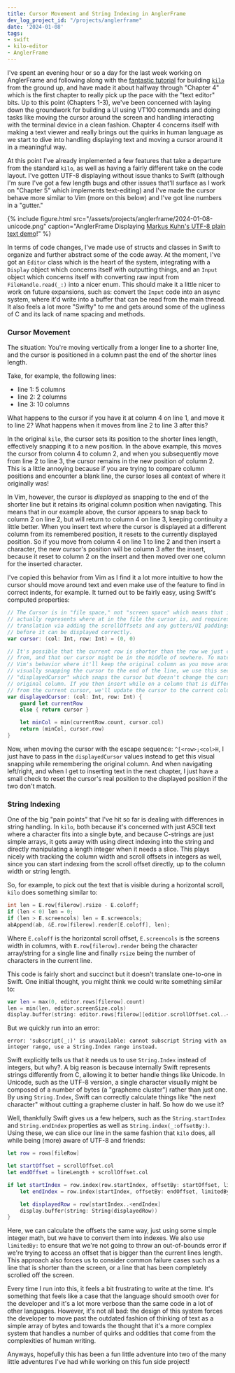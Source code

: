 ```yaml
---
title: Cursor Movement and String Indexing in AnglerFrame
dev_log_project_id: "/projects/anglerframe"
date: '2024-01-08'
tags:
- swift
- kilo-editor
- AnglerFrame
---
```


I've spent an evening hour or so a day for the last week working on AnglerFrame
and following along with the [fantastic
tutorial](https://viewsourcecode.org/snaptoken/kilo) for building
[`kilo`](https://github.com/antirez/kilo) from the ground up, and have made it
about halfway through "Chapter 4" which is the first chapter to really pick up
the pace with the "text editor" bits. Up to this point (Chapters 1-3), we've
been concerned with laying down the groundwork for building a UI using VT100
commands and doing tasks like moving the cursor around the screen and handling
interacting with the terminal device in a clean fashion. Chapter 4 concerns
itself with making a text viewer and really brings out the quirks in human
language as we start to dive into handling displaying text and moving a cursor
around it in a meaningful way.

At this point I've already implemented a few features that take a departure
from the standard `kilo`, as well as having a fairly different take on the code
layout. I've gotten UTF-8 displaying without issue thanks to Swift (although
I'm sure I've got a few length bugs and other issues that'll surface as I work
on "Chapter 5" which implements text-editing) and I've made the cursor behave
more similar to Vim (more on this below) and I've got line numbers in a
"gutter."

{% include figure.html src="/assets/projects/anglerframe/2024-01-08-unicode.png" caption="AnglerFrame Displaying [Markus Kuhn's UTF-8 plain text
demo](https://www.cl.cam.ac.uk/~mgk25/ucs/examples/UTF-8-demo.txt)!" %}

<!--more-->

In terms of code changes, I've made use of structs and classes in Swift to
organize and further abstract some of the code away. At the moment, I've got an
`Editor` class which is the heart of the system, integrating with a `Display`
object which concerns itself with outputting things, and an `Input` object
which concerns itself with converting raw input from `FileHandle.read(_:)` into
a nicer enum. This should make it a little nicer to work on future expansions,
such as: convert the `Input` code into an async system, where it'd write into a
buffer that can be read from the main thread. It also feels a lot more "Swifty"
to me and gets around some of the ugliness of C and its lack of name spacing
and methods.

### Cursor Movement

The situation: You're moving vertically from a longer line to a shorter line,
and the cursor is positioned in a column past the end of the shorter lines
length.

Take, for example, the following lines:
- line 1: 5 columns
- line 2: 2 columns
- line 3: 10 columns

What happens to the cursor if you have it at column 4 on line 1, and move it to
line 2? What happens when it moves from line 2 to line 3 after this?

In the original `kilo`, the cursor sets its position to the shorter lines
length, effectively snapping it to a new position. In the above example, this
moves the cursor from column 4 to column 2, and when you subsequently move from
line 2 to line 3, the cursor remains in the new position of column 2. This is a
little annoying because if you are trying to compare column positions and
encounter a blank line, the cursor loses all context of where it originally
was!

In Vim, however, the cursor is _displayed_ as snapping to the end of the
shorter line but it retains its original column position when navigating. This
means that in our example above, the cursor appears to snap back to column 2 on
line 2, but will return to column 4 on line 3, keeping continuity a little
better. When you insert text where the cursor is displayed at a different
column from its remembered position, it resets to the currently displayed
position. So if you move from column 4 on line 1 to line 2 and then insert a
character, the new cursor's position will be column 3 after the insert, because
it reset to column 2 on the insert and then moved over one column for the
inserted character.

I've copied this behavior from Vim as I find it a lot more intuitive to how the
cursor should move around text and even make use of the feature to find in
correct indents, for example. It turned out to be fairly easy, using Swift's
computed properties:

```swift
// The Cursor is in "file space," not "screen space" which means that it
// actually represents where at in the file the cursor is, and requires
// translation via adding the scrollOffsets and any gutters/UI paddings
// before it can be displayed correctly.
var cursor: (col: Int, row: Int) = (0, 0)

// It's possible that the current row is shorter than the row we just came
// from, and that our cursor might be in the middle of nowhere. To match
// Vim's behavior where it'll keep the original column as you move around,
// visually snapping the cursor to the end of the line, we use this second
// "displayedCursor" which snaps the cursor but doesn't change the cursors
// original column. If you then insert while on a column that is different
// from the current cursor, we'll update the cursor to the current column.
var displayedCursor: (col: Int, row: Int) {
    guard let currentRow
    else { return cursor }

    let minCol = min(currentRow.count, cursor.col)
    return (minCol, cursor.row)
}
```

Now, when moving the cursor with the escape sequence: `^[<row>;<col>H`, I just
have to pass in the `displayedCursor` values instead to get this visual
snapping while remembering the original column. And when navigating left/right,
and when I get to inserting text in the next chapter, I just have a small check
to reset the cursor's real position to the displayed position if the two don't
match.

### String Indexing

One of the big "pain points" that I've hit so far is dealing with differences
in string handling. In `kilo`, both because it's concerned with just ASCII text
where a character fits into a single byte, and because C-strings are just
simple arrays, it gets away with using direct indexing into the string and
directly manipulating a length integer when it needs a slice. This plays nicely
with tracking the column width and scroll offsets in integers as well, since
you can start indexing from the scroll offset directly, up to the column width
or string length.

So, for example, to pick out the text that is visible during a horizontal scroll,
`kilo` does something similar to:

```c
int len = E.row[filerow].rsize - E.coloff;
if (len < 0) len = 0;
if (len > E.screencols) len = E.screencols;
abAppend(ab, &E.row[filerow].render[E.coloff], len);
```

Where `E.coloff` is the horizontal scroll offset, `E.screencols` is the screens
width in columns, with `E.row[filerow].render` being the character array/string
for a single line and finally `rsize` being the number of characters in the
current line.

This code is fairly short and succinct but it doesn't translate one-to-one in
Swift. One initial thought, you might think we could write something similar to:

```swift
var len = max(0, editor.rows[filerow].count)
len = min(len, editor.screenSize.cols)
display.buffer(string: editor.rows[filerow][editior.scrollOffset.col..<len])
```

But we quickly run into an error:

```
error: 'subscript(_:)' is unavailable: cannot subscript String with an integer range, use a String.Index range instead.
```

Swift explicitly tells us that it needs us to use `String.Index` instead of
integers, but why?. A big reason is because internally Swift represents strings
differently from C, allowing it to better handle things like Unicode. In
Unicode, such as the UTF-8 version, a single character visually might be
composed of a number of bytes (a "grapheme cluster") rather than just one. By
using `String.Index`, Swift can correctly calculate things like "the next
character" without cutting a grapheme cluster in half. So how do we use it?

Well, thankfully Swift gives us a few helpers, such as the `String.startIndex` and
`String.endIndex` properties as well as `String.index(_:offsetBy:)`. Using
these, we can slice our line in the same fashion that `kilo` does, all while
being (more) aware of UTF-8 and friends:

```swift
let row = rows[fileRow]

let startOffset = scrollOffset.col
let endOffset = lineLength + scrollOffset.col

if let startIndex = row.index(row.startIndex, offsetBy: startOffset, limitedBy: row.endIndex) {
    let endIndex = row.index(startIndex, offsetBy: endOffset, limitedBy: row.endIndex) ?? row.endIndex

    let displayedRow = row[startIndex..<endIndex]
    display.buffer(string: String(displayedRow))
}
```

Here, we can calculate the offsets the same way, just using some simple integer
math, but we have to convert them into indexes. We also use `limitedBy:` to
ensure that we're not going to throw an out-of-bounds error if we're trying to
access an offset that is bigger than the current lines length. This approach
also forces us to consider common failure cases such as a line that is shorter
than the screen, or a line that has been completely scrolled off the screen.

Every time I run into this, it feels a bit frustrating to write at the time.
It's something that feels like a case that the language should smooth over for
the developer and it's a lot more verbose than the same code in a lot of other
languages. However, it's not all bad: the design of this system forces the
developer to move past the outdated fashion of thinking of text as a simple
array of bytes and towards the thought that it's a more complex system that
handles a number of quirks and oddities that come from the complexities of
human writing.

Anyways, hopefully this has been a fun little adventure into two of the
many little adventures I've had while working on this fun side project!
